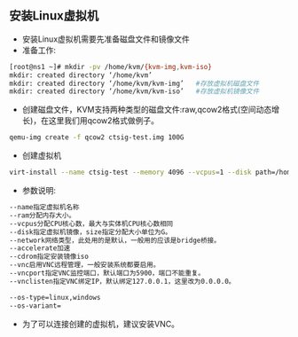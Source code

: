 ## 安装Linux虚拟机
- 安装Linux虚拟机需要先准备磁盘文件和镜像文件
- 准备工作:
``` bash
[root@ns1 ~]# mkdir -pv /home/kvm/{kvm-img,kvm-iso}
mkdir: created directory ‘/home/kvm’
mkdir: created directory ‘/home/kvm/kvm-img’   #存放虚拟机磁盘文件
mkdir: created directory ‘/home/kvm/kvm-iso’   #存放虚拟机镜像文件
```
- 创建磁盘文件，KVM支持两种类型的磁盘文件:raw,qcow2格式(空间动态增长)，在这里我们用qcow2格式做例子。
``` bash
qemu-img create -f qcow2 ctsig-test.img 100G
```
- 创建虚拟机
``` bash
virt-install --name ctsig-test --memory 4096 --vcpus=1 --disk path=/home/kvm/kvm-img/ctsig-svn.img,format=qcow2,size=150,bus=virtio --accelerate --cdrom /home/kvm/kvm-iso/CentOS-7-x86_64-DVD-1708.iso --vnc --vncport=5954 --vnclisten=0.0.0.0 --network bridge=br0,model=virtio --noautoconsole 
```
- 参数说明:
``` bash
--name指定虚拟机名称
--ram分配内存大小。
--vcpus分配CPU核心数，最大与实体机CPU核心数相同
--disk指定虚拟机镜像，size指定分配大小单位为G。
--network网络类型，此处用的是默认，一般用的应该是bridge桥接。
--accelerate加速
--cdrom指定安装镜像iso
--vnc启用VNC远程管理，一般安装系统都要启用。
--vncport指定VNC监控端口，默认端口为5900，端口不能重复。
--vnclisten指定VNC绑定IP，默认绑定127.0.0.1，这里改为0.0.0.0。

--os-type=linux,windows
--os-variant=
```
- 为了可以连接创建的虚拟机，建议安装VNC。
